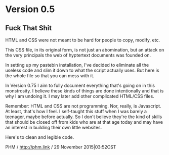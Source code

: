 # Version 0.5
## Fuck That Shit

HTML and CSS were not meant to be hard for people to copy, modify, etc.

This CSS file, in its original form, is not just an abomination, but an 
attack on the very principals the web of hyptertext documents was founded on.

In setting up my pastebin installation, I've decided to eliminate all the 
useless code and slim it down to what the script actually uses. But here is the 
whole file so that you can mess with it. 

In Version 0.75 I aim to fully document everything that's going on in this 
monstrosity. I believe these kinds of things are done intentionally and that is
why I am undoing it. I may later add other complicated HTML/CSS files. 

Remember: HTML and CSS are not programming. Nor, really, is Javascript. At least,
that's how I feel. I self-taught this stuff when I was barely a teenager, maybe
before actually. So I don't believe they're the kind of skills that should be
closed off from kids who are at that age today and may have an interest in
building their own little websites.

Here's to clean and legible code. 

PHM / http://phm.link / 29 November 2015|03:52CST